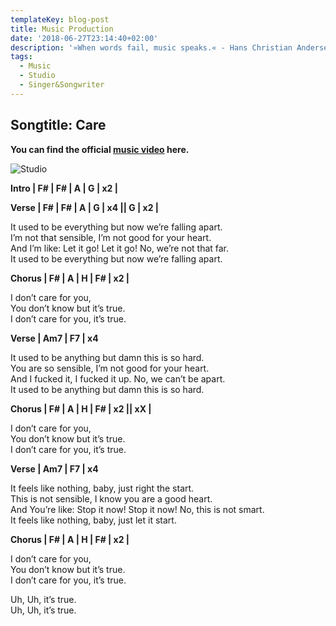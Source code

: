 ```yaml
---
templateKey: blog-post
title: Music Production
date: '2018-06-27T23:14:40+02:00'
description: '»When words fail, music speaks.« - Hans Christian Andersen'
tags:
  - Music
  - Studio
  - Singer&Songwriter
---
```

## **Songtitle: Care**

**You can find the official **[**music video**](https://www.youtube.com/?gl=DE&hl=de)** here.**

![Studio](/img/musicproduction.png)

**Intro | F# | F# | A | G | x2 |**

**Verse | F# | F# | A | G | x4 || G | x2 |**

It used to be everything but now we’re falling apart.\
I’m not that sensible, I’m not good for your heart.\
And I’m like: Let it go! Let it go! No, we’re not that far.\
It used to be everything but now we’re falling apart.

**Chorus |  F# | A | H | F# | x2 |**

I don’t care for you,\
You don’t know but it’s true.\
I don’t care for you, it’s true.

**Verse | Am7 | F7 | x4**

It used to be anything but damn this is so hard.\
You are so sensible, I’m not good for your heart.\
And I fucked it, I fucked it up. No, we can’t be apart.\
It used to be anything but damn this is so hard.

**Chorus |  F# | A | H | F# | x2 || xX |**

I don’t care for you,\
You don’t know but it’s true.\
I don’t care for you, it’s true.

**Verse | Am7 | F7 | x4**

It feels like nothing, baby, just right the start.\
This is not sensible, I know you are a good heart.\
And You’re like: Stop it now! Stop it now! No, this is not smart.\
It feels like nothing, baby, just let it start.

**Chorus |  F# | A | H | F# | x2 |**

I don’t care for you,\
You don’t know but it’s true.\
I don’t care for you, it’s true.

Uh, Uh, it’s true.\
Uh, Uh, it’s true.
